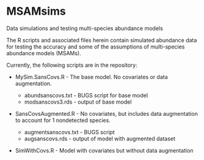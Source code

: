 # MSAMsims
Data simulations and testing multi-species abundance models

The R scripts and associated files herein contain simulated abundance data for testing the accuracy and some of the assumptions of multi-species abundance models (MSAMs). 

Currently, the following scripts are in the repository:
* MySim.SansCovs.R - The base model. No covariates or data augmentation.
  - abundsanscovs.txt - BUGS script for base model
  - modsanscovs3.rds - output of base model

* SansCovsAugmented.R - No covariates, but includes data augmentation to account for 1 nondetected species.
  - augmentsanscovs.txt - BUGS script
  - augsanscovs.rds - output of model with augmented dataset
  
* SimWithCovs.R - Model with covariates but without data augmentation

